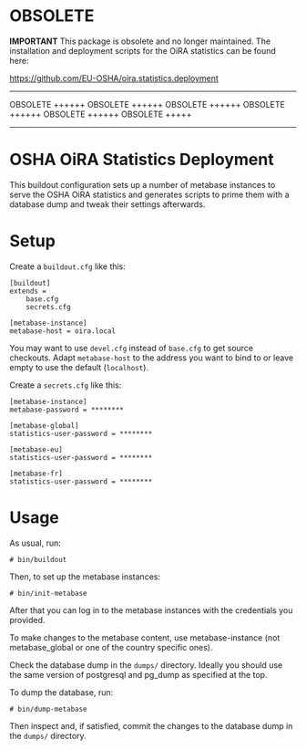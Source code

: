 # OBSOLETE 


__IMPORTANT__ This package is obsolete and no longer maintained. The installation and deployment scripts for the OiRA statistics can be found here:

https://github.com/EU-OSHA/oira.statistics.deployment

----
OBSOLETE ++++++ OBSOLETE ++++++ OBSOLETE ++++++ OBSOLETE ++++++ OBSOLETE ++++++ OBSOLETE +++++

----

# OSHA OiRA Statistics Deployment

This buildout configuration sets up a number of metabase instances to serve the OSHA OiRA statistics and generates scripts to prime them with a database dump and tweak their settings afterwards.

# Setup

Create a `buildout.cfg` like this:

    [buildout]
    extends =
        base.cfg
        secrets.cfg

    [metabase-instance]
    metabase-host = oira.local

You may want to use `devel.cfg` instead of `base.cfg` to get source checkouts. Adapt `metabase-host` to the address you want to bind to or leave empty to use the default (`localhost`).

Create a `secrets.cfg` like this:

    [metabase-instance]
    metabase-password = ********

    [metabase-global]
    statistics-user-password = ********

    [metabase-eu]
    statistics-user-password = ********

    [metabase-fr]
    statistics-user-password = ********

# Usage

As usual, run:

    # bin/buildout

Then, to set up the metabase instances:

    # bin/init-metabase

After that you can log in to the metabase instances with the credentials you provided.

To make changes to the metabase content, use metabase-instance (not metabase_global or one of the country specific ones).

Check the database dump in the `dumps/` directory. Ideally you should use the same version of postgresql and pg_dump as specified at the top.

To dump the database, run:

    # bin/dump-metabase

Then inspect and, if satisfied, commit the changes to the database dump in the `dumps/` directory.
